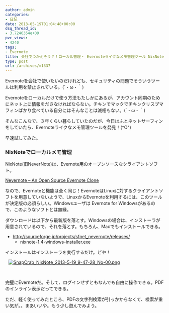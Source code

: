 ```yaml
---
author: admin
categories:
- 日記
date: 2013-05-19T01:04:48+00:00
dsq_thread_id:
- 3.7246354e+09
pvc_views:
- 4240
tags:
- Evernote
title: 会社でつかえそう？！ローカル管理・ Evernoteライクなメモ管理ツール NixNoteを試してみた
type: post
url: /archives/=1337
---
```


Evernoteを会社で使いたいのだけれども、セキュリティの問題でそういうツールは利用を禁止されている。(´・ω・｀)

Evernoteをローカルだけで使う方法もたしかにあるが、アカウント同期のためにネット上に情報をださなければならない。チキンでマックでチキンクリスプマフィンばかり食べている自分にはそんなことは滅相もない。(´・ω・｀)

そんなこんなで、３年くらい暮らしていたのだが、今日はふとネットサーフィンをしていたら、Evernoteライクなメモ管理ツールを発見！(^O^)

早速試してみた。

### NixNoteでローカルメモ管理

NixNote(旧NeverNote)は、Evernote用のオープンソースなクライアントソフト。

[Nevernote &#8211; An Open Source Evernote Clone][1]

なので、Evernoteと機能は全く同じ！EvernoteはLinuxに対するクライアントソフトを用意していないようで、LinuxからEvernoteを利用するには、このツールが決定版の必須らしい。Windowsユーザは Evernote for Windowsがあるので、このようなソフトとは無縁。

ダウンロードは以下から最新版を落とす。Windowsの場合は、インストーラが用意されているので、それを落とす。もちろん、Macでもインストールできる。

  * [<font color="#0066cc"></font><http://sourceforge.jp/projects/sfnet_nevernote/releases/>][2]</a> 
      * nixnote-1.4-windows-installer.exe 

インストールはインストーラを実行するだけ。どや！

<div style="padding-bottom: 0px; margin: 0px; padding-left: 10px; padding-right: 10px; display: inline; float: none; padding-top: 0px" id="scid:887EC618-8FBE-49a5-A908-2339AF2EC531:0492d7d9-83ab-4b1a-b871-d8d679f9a298" class="wlWriterEditableSmartContent">
  <a target="_blank" href="https://picasaweb.google.com/111104490436597119823/Futurismo?authkey=Gv1sRgCM-A3fCH6v_BOQ#5879486448730820898"><img style="border: none; padding: 0px; margin: 0px" alt="SnapCrab_NixNote_2013-5-19_9-47-28_No-00.png" src="http://lh5.ggpht.com/-OMHnu9PZ4PY/UZghxjZS0SI/AAAAAAAAAU8/RQpYyfhAkWc/SnapCrab_NixNote_2013-5-19_9-47-28_No-00.png" /></a>
</div>

&#160;

完璧にEvernoteだ。そして、ログインせずともなんでも自由に操作できる。PDFのインライン表示だってできる。

ただ、軽く使ってみたところ、PDFの文字列検索が引っかからなくて、検索が重い気が。。まあいいや。もう少し遊んでみよう。

 [1]: http://nevernote.sourceforge.net/index.htm
 [2]: http://sourceforge.jp/projects/sfnet_nevernote/releases/